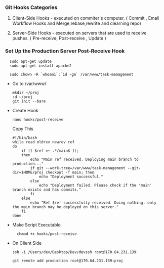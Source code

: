 ### Git Hooks Categories

1. Client-Side Hooks - executed on commiter's computer.
   ( Commit , Email Workflow Hooks and Merge,rebase,rewrite and clearning repo)

2. Server-Side Hooks - executed on servers that are used to receive pushes.
   ( Pre-receive, Post-receive , Update )


### Set Up the Production Server Post-Receive Hook

      sudo apt-get update
      sudo apt-get install apache2

      sudo chown -R `whoami`:`id -gn` /var/www/task-management

  - Go to /var/www/

        mkdir ~/proj
        cd ~/proj
        git init --bare
     
   - Create Hook
     
         nano hooks/post-receive

      Copy This

         #!/bin/bash
         while read oldrev newrev ref
         do
             if [[ $ref =~ .*/main$ ]];
             then
                 echo "Main ref received. Deploying main branch to production..."
                 if git --work-tree=/var/www/task-management --git-dir=$HOME/proj checkout -f main; then
                     echo "Deployment successful."
                 else
                     echo "Deployment failed. Please check if the 'main' branch exists and has commits."
                 fi
             else
                 echo "Ref $ref successfully received. Doing nothing: only the main branch may be deployed on this server."
             fi
         done

  - Make Script Executable

          chmod +x hooks/post-receive

  - On Client Side

        ssh -i /Users/dev/Desktop/Dev/devssh root@170.64.231.139

        git remote add production root@170.64.231.139:proj

    
       
       
